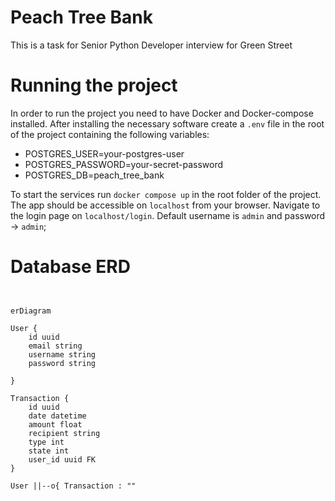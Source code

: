 # Peach Tree Bank
This is a task for Senior Python Developer interview for Green Street

# Running the project
In order to run the project you need to have Docker and Docker-compose installed.
After installing the necessary software create a `.env` file in the root of the project
containing the following variables:


* POSTGRES_USER=your-postgres-user
* POSTGRES_PASSWORD=your-secret-password
* POSTGRES_DB=peach_tree_bank

To start the services run `docker compose up` in the root folder of the project.
The app should be accessible on `localhost` from your browser.
Navigate to the login page on `localhost/login`.
Default username is `admin` and password -> `admin`;

# Database ERD

```mermaid


erDiagram

User {
    id uuid
    email string
    username string
    password string

}

Transaction {
    id uuid
    date datetime
    amount float
    recipient string
    type int
    state int
    user_id uuid FK
}

User ||--o{ Transaction : ""

```